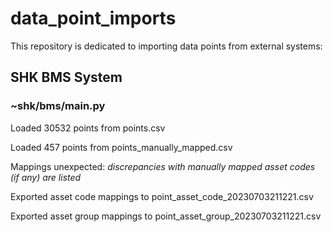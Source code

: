 # data_point_imports

This repository is dedicated to importing data points from external systems:

## SHK BMS System

### ~shk/bms/main.py 
Loaded 30532 points from points.csv

Loaded 457 points from points_manually_mapped.csv

Mappings unexpected: _discrepancies with manually mapped asset codes (if any) are listed_

Exported asset code mappings to point_asset_code_20230703211221.csv

Exported asset group mappings to point_asset_group_20230703211221.csv
